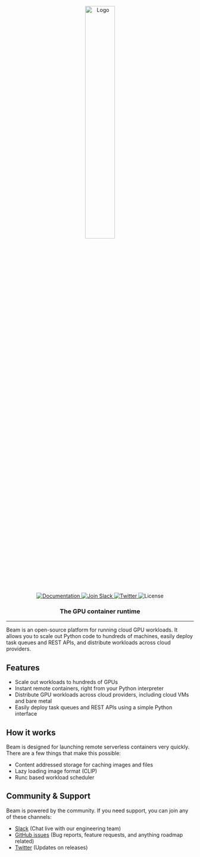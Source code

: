 <p align="center">
<img alt="Logo" src="https://github.com/beam-cloud/beam/assets/10925686/860052a1-2a96-4bad-a991-dd2b24e3b524"/ width="40%">
</p>

<p align="center">
  <a href="https://docs.beam.cloud">
    <img alt="Documentation" src="https://img.shields.io/badge/docs-quickstart-blue">
  </a>
  <a href="https://join.slack.com/t/beam-89x5025/shared_invite/zt-1ye1jzgg2-cGpMKuoXZJiT3oSzgPmN8g">
    <img alt="Join Slack" src="https://img.shields.io/badge/Beam-Join%20Slack-blue?logo=slack">
  </a>
    <a href="https://twitter.com/beam_cloud">
    <img alt="Twitter" src="https://img.shields.io/twitter/follow/beam_cloud.svg?style=social&logo=twitter">
  </a>
  <img alt="License" src="https://img.shields.io/badge/license-Apache--2.0-ff69b4"/>
</p>




<h3 align="center">
    The GPU container runtime
</h3>

---

Beam is an open-source platform for running cloud GPU workloads. It allows you to scale out Python code to hundreds of machines, easily deploy task queues and REST APIs, and distribute workloads across cloud providers.

## Features

- Scale out workloads to hundreds of GPUs
- Instant remote containers, right from your Python interpreter
- Distribute GPU workloads across cloud providers, including cloud VMs and bare metal
- Easily deploy task queues and REST APIs using a simple Python interface

## How it works

Beam is designed for launching remote serverless containers very quickly. There are a few things that make this possible: 

- Content addressed storage for caching images and files
- Lazy loading image format (CLIP)
- Runc based workload scheduler

## Community & Support

Beam is powered by the community. If you need support, you can join any of these channels:

- [Slack](https://join.slack.com/t/beam-89x5025/shared_invite/zt-1ye1jzgg2-cGpMKuoXZJiT3oSzgPmN8g) \(Chat live with our engineering team\)
- [GitHub issues](https://github.com/slai-labs/beam/issues) \(Bug reports, feature requests, and anything roadmap related)
- [Twitter](https://twitter.com/beam_cloud) \(Updates on releases)
